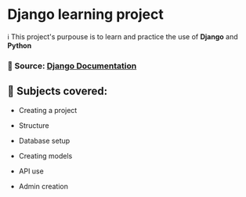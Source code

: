 # Django learning project

ℹ️ This project's purpouse is to learn and practice the use of **Django** and **Python**



### 🔗 Source: [Django Documentation](https://docs.djangoproject.com/en/4.0/)



## 📖 Subjects covered: 

- Creating a project

- Structure

- Database setup

- Creating models

- API use

- Admin creation
